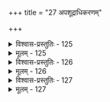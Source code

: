 +++
title = "27 अपशूद्राधिकरणम्"

+++

<details><summary>विश्वास-प्रस्तुतिः - 125</summary>

125.जैमिन्युक्तापशूद्राधिकरणसरणेर्नास्ति विद्याग्निलब्धिः  
शूद्रादीनान्तथाऽपि स्मृतिपरभजनाधिक्रिया जाघटीति।  
श्रोतृत्वाद्भारतादेस्स्वजनिसमुचितैः कर्मभिश्चेत्ययुक्तं  
प्राप्ते ब्रह्मोपदेशे ह्युपनयनपरामर्शनादि प्रसिद्धम्॥
</details>

<details><summary>मूलम् - 125</summary>

125.जैमिन्युक्तापशूद्राधिकरणसरणेर्नास्ति विद्याग्निलब्धिः  
शूद्रादीनान्तथाऽपि स्मृतिपरभजनाधिक्रिया जाघटीति।  
श्रोतृत्वाद्भारतादेस्स्वजनिसमुचितैः कर्मभिश्चेत्ययुक्तं  
प्राप्ते ब्रह्मोपदेशे ह्युपनयनपरामर्शनादि प्रसिद्धम्॥
</details>


<details><summary>विश्वास-प्रस्तुतिः - 126</summary>

126.शूद्राणां भारतादेश्श्रवणमनुमतं पापशान्त्यादिसिद्ध्यै  
वेदार्थापातबुद्धिर्यदनधिकरणा नोपबृंह्येत तैस्सः।  
विद्यास्थानानि शूद्रैर्मुरभिदकथयत् पाण्डवाय द्विसप्ता  
प्यस्प्रष्टव्यानि तस्मान्न हि विकलधियां स्यादुपासाधिकारः॥
</details>

<details><summary>मूलम् - 126</summary>

126.शूद्राणां भारतादेश्श्रवणमनुमतं पापशान्त्यादिसिद्ध्यै  
वेदार्थापातबुद्धिर्यदनधिकरणा नोपबृंह्येत तैस्सः।  
विद्यास्थानानि शूद्रैर्मुरभिदकथयत् पाण्डवाय द्विसप्ता  
प्यस्प्रष्टव्यानि तस्मान्न हि विकलधियां स्यादुपासाधिकारः॥
</details>


<details><summary>विश्वास-प्रस्तुतिः - 127</summary>

127.गीतं शूद्रादिकानामपि परभजनं केवलं स्वार्हधर्मै-  
र्धर्मव्याधस्तुलाधृग्विदुर इति च ते प्राग्भवाभ्याससिद्धाः।  
वक्ता शूद्रेति जानश्रुतिमभिमुखयञ् शोकमस्य व्यनक्ति  
क्षत्रप्रेषादिलिङ्गैस्स्फुटतरविदितं क्षत्रियत्वं हि तस्य॥
</details>

<details><summary>मूलम् - 127</summary>

127.गीतं शूद्रादिकानामपि परभजनं केवलं स्वार्हधर्मै-  
र्धर्मव्याधस्तुलाधृग्विदुर इति च ते प्राग्भवाभ्याससिद्धाः।  
वक्ता शूद्रेति जानश्रुतिमभिमुखयञ् शोकमस्य व्यनक्ति  
क्षत्रप्रेषादिलिङ्गैस्स्फुटतरविदितं क्षत्रियत्वं हि तस्य॥
</details>